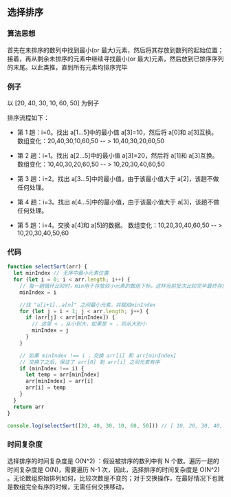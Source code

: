 ## 选择排序

### 算法思想

首先在未排序的数列中找到最小(or 最大)元素，然后将其存放到数列的起始位置；接着，再从剩余未排序的元素中继续寻找最小(or 最大)元素，然后放到已排序序列的末尾。以此类推，直到所有元素均排序完毕

### 例子

以 [20, 40, 30, 10, 60, 50] 为例子

排序流程如下：

- 第 1 趟：i=0。找出 a[1...5]中的最小值 a[3]=10，然后将 a[0]和 a[3]互换。 数组变化：20,40,30,10,60,50 -- > 10,40,30,20,60,50

- 第 2 趟：i=1。找出 a[2...5]中的最小值 a[3]=20，然后将 a[1]和 a[3]互换。 数组变化：10,40,30,20,60,50 -- > 10,20,30,40,60,50

- 第 3 趟：i=2。找出 a[3...5]中的最小值，由于该最小值大于 a[2]，该趟不做任何处理。

- 第 4 趟：i=3。找出 a[4...5]中的最小值，由于该最小值大于 a[3]，该趟不做任何处理。

- 第 5 趟：i=4。交换 a[4]和 a[5]的数据。 数组变化：10,20,30,40,60,50 -- > 10,20,30,40,50,60

### 代码

```javascript
function selectSort(arr) {
  let minIndex // 无序中最小元素位置
  for (let i = 0; i < arr.length; i++) {
    // 每一趟循环比较时，min用于存放较小元素的数组下标，这样当前批次比较完毕最终存放的就是此趟内最小的元素的下标，避免每次遇到较小元素都要进行交换。
    minIndex = i

    //找 "a[i+1]..a[n]" 之间最小元素，并赋给minIndex
    for (let j = i + 1; j < arr.length; j++) {
      if (arr[j] < arr[minIndex]) {
        // 这里 < ，从小到大，如果是 > ，则从大到小
        minIndex = j
      }
    }

    // 如果 minIndex !== i ，交换 arr[i] 和 arr[minIndex]
    // 交换了之后，保证了 arr[0] 到 arr[i] 之间元素有序
    if (minIndex !== i) {
      let temp = arr[minIndex]
      arr[minIndex] = arr[i]
      arr[i] = temp
    }
  }
  return arr
}

console.log(selectSort([20, 40, 30, 10, 60, 50])) // [ 10, 20, 30, 40, 50, 60 ]
```

### 时间复杂度

选择排序的时间复杂度是 O(N^2) ：假设被排序的数列中有 N 个数。遍历一趟的时间复杂度是 O(N)，需要遍历 N-1 次，因此，选择排序的时间复杂度是 O(N^2) 。无论数组原始排列如何，比较次数是不变的；对于交换操作，在最好情况下也就是数组完全有序的时候，无需任何交换移动，

